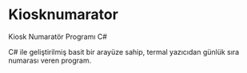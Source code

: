 # Kiosknumarator
Kiosk Numaratör Programı C#

C# ile geliştirilmiş basit bir arayüze sahip, termal yazıcıdan günlük sıra numarası veren program.
